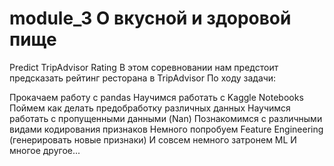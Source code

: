 # module_3 О вкусной и здоровой пище 

Predict TripAdvisor Rating
В этом соревновании нам предстоит предсказать рейтинг ресторана в TripAdvisor
По ходу задачи:

Прокачаем работу с pandas
Научимся работать с Kaggle Notebooks
Поймем как делать предобработку различных данных
Научимся работать с пропущенными данными (Nan)
Познакомимся с различными видами кодирования признаков
Немного попробуем Feature Engineering (генерировать новые признаки)
И совсем немного затронем ML
И многое другое...
